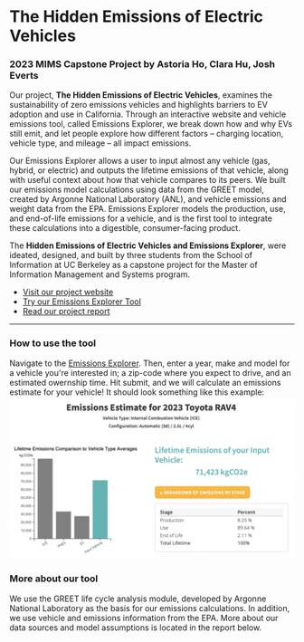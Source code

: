 
# The Hidden Emissions of Electric Vehicles 
### 2023 MIMS Capstone Project by Astoria Ho, Clara Hu, Josh Everts

Our project, **The Hidden Emissions of Electric Vehicles**, examines the sustainability of zero emissions vehicles and highlights barriers to EV adoption and use in California. Through an interactive website and vehicle emissions tool, called Emissions Explorer, we break down how and why EVs still emit, and let people explore how different factors – charging location, vehicle type, and mileage – all impact emissions. 

Our Emissions Explorer allows a user to input almost any vehicle (gas, hybrid, or electric) and outputs the lifetime emissions of that vehicle, along with useful context about how that vehicle compares to its peers. We built our emissions model calculations using data from the GREET model, created by Argonne National Laboratory (ANL), and vehicle emissions and weight data from the EPA. Emissions Explorer models the production, use, and end-of-life emissions for a vehicle, and is the first tool to integrate these calculations into a digestible, consumer-facing product. 

The **Hidden Emissions of Electric Vehicles and Emissions Explorer**, were ideated, designed, and built by three students from the School of Information at UC Berkeley as a capstone project for the Master of Information Management and Systems program. 

- [Visit our project website](https://eee-capstone.github.io/MIMS-Capstone/templates/index.html#) 
- [Try our Emissions Explorer Tool](https://eee-capstone.github.io/MIMS-Capstone/vehicleForm/vehicle_form.html)
- [Read our project report](https://www.ischool.berkeley.edu/sites/default/files/sproject_attachments/eee_astoriaclarajosh_mimscapstonefinalpaper_0.pdf)

---
### How to use the tool
Navigate to the [Emissions Explorer](https://eee-capstone.github.io/MIMS-Capstone/vehicleForm/vehicle_form.html). Then, enter a year, make and model for a vehicle you're interested in; a zip-code where you expect to drive, and an estimated owernship time. Hit submit, and we will calculate an emissions estimate for your vehicle! It should look something like this example:
![alt text](https://github.com/EEE-Capstone/MIMS-Capstone/blob/main/EE_output.png)


### More about our tool
We use the GREET life cycle analysis module, developed by Argonne National Laboratory as the basis for our emissions calculations. In addition, we use vehicle and emissions information from the EPA. More about our data sources and model assumptions is located in the report below. 
